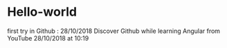 # Hello-world
first try  in Github : 28/10/2018
Discover Github while learning Angular from YouTube 28/10/2018 at 10:19 
